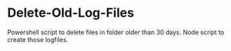 # Delete-Old-Log-Files

Powershell script to delete files in folder older than 30 days.
Node script to create those logfiles.
